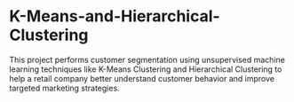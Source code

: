 # K-Means-and-Hierarchical-Clustering
This project performs customer segmentation using unsupervised machine learning techniques like K-Means Clustering and Hierarchical Clustering to help a retail company better understand customer behavior and improve targeted marketing strategies.
